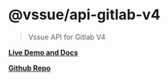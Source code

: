# @vssue/api-gitlab-v4

> Vssue API for Gitlab V4

[__Live Demo and Docs__](https://vssue.js.org)

[__Github Repo__](https://github.com/meteorlxy/vssue)
